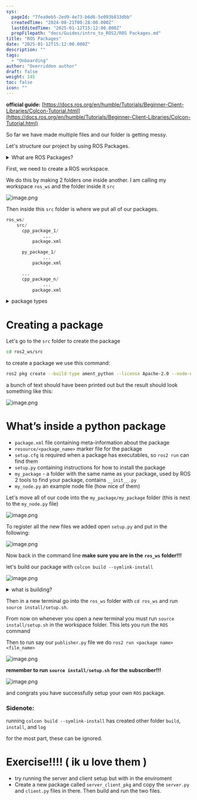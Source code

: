 ```yaml
---
sys:
  pageId: "7fea9eb5-2ed9-4e73-b6d6-5e093b833dbb"
  createdTime: "2024-08-21T00:28:00.000Z"
  lastEditedTime: "2025-01-12T15:12:00.000Z"
  propFilepath: "docs/Guides/intro_to_ROS2/ROS Packages.md"
title: "ROS Packages"
date: "2025-01-12T15:12:00.000Z"
description: ""
tags:
  - "Onboarding"
author: "Overridden author"
draft: false
weight: 145
toc: false
icon: ""
---
```


**official guide:** [https://docs.ros.org/en/humble/Tutorials/Beginner-Client-Libraries/Colcon-Tutorial.html](https://docs.ros.org/en/humble/Tutorials/Beginner-Client-Libraries/Colcon-Tutorial.html)

So far we have made multiple files and our folder is getting messy.

Let's structure our project by using ROS Packages.

<details>

<summary>What are ROS Packages?</summary>

ROS Packages are, as the name implies, packages of code that are highly sharable between ROS developers.

They consist of a folder, `package.xml` file, and source code

```python
      cpp_package_1/
		      ... imagine much code files here ..
          package.xml
```

</details>

First, we need to create a ROS workspace.

We do this by making 2 folders one inside another. I am calling my workspace `ros_ws` and the folder inside it `src`

![image.png](https://prod-files-secure.s3.us-west-2.amazonaws.com/d518164a-d88e-44d1-a4ee-3adb3bd8bce0/70706947-fd18-4537-a67b-e12946812d31/image.png?X-Amz-Algorithm=AWS4-HMAC-SHA256&X-Amz-Content-Sha256=UNSIGNED-PAYLOAD&X-Amz-Credential=ASIAZI2LB466YSZZ4V3J%2F20250604%2Fus-west-2%2Fs3%2Faws4_request&X-Amz-Date=20250604T161130Z&X-Amz-Expires=3600&X-Amz-Security-Token=IQoJb3JpZ2luX2VjEFgaCXVzLXdlc3QtMiJGMEQCIHlgtRFmRx7h%2B%2BRvFENdHdR1cJQuH4QkLPRDcTzIYPyeAiBWbaG%2BTgd4MSx5LUT0SO62pTnaPGbaLBl1hzUOQja1CCr%2FAwgxEAAaDDYzNzQyMzE4MzgwNSIM9aHD%2BJVCGtt8KIUCKtwDhI%2B3nAIPjLYJY4A8iUQdXrHobQhSmVxI%2Bh4cMw42j%2Fkq3ym3k9tHca2X%2FE79NQXyqfV3V7FNuJmqpdhC3fdbstwKmug67oKd9ole0CNdMxjSwgqMKOm35TqTMz2aB02A%2Bx5SgorBbXng1CEr4wmlnwEEfxTAGgLOgwy9DowwaGjXTP0%2Bzeu%2FOVzC1O%2B20ClxbG%2BrbRJVKgkRI4aXfJdQ1qAmIaO5bG5JyPhS60l96GB2UFaMuF%2BVFFXJKXUeY7vGhKAHmNXzg%2FF%2BPBCRafc5Fca%2B82iTnU3Yqj7ofqT%2FuUN6fwMXz8wbLQ1MipqkwqQAc162o%2B0QEDM0DjLVmRjRf63mTvbzYQbbJU%2Bwe%2BnDvq5fuW5n34j0ceMpE3%2BoaR78tFXqJn%2B8TXs2BiX%2BJ3%2BDGBgxqWo8KhY3IUAdAeaeRbeuCRFXColIl9B0UWtdj%2FD4mNuld6TAALwtncMeIqzyEPpylmi27p43mcEds5Q1OBmF%2F%2Fm9mmvAHBysOflIeTrEFm28NWijMsyGiR%2FO6NhM35YW%2B6aYVbRym3%2BCHtB6LwnjN2zRE6ueNWwIGMk8KeNMt6WpWywLkLiwqTZvgvf%2BSagAlooTjuM%2FQQ8QolwIUibh8YvDIROJXOR5zqUwjd6BwgY6pgElGfwXy884Vf8i4T7%2BtE7qIoxv21WTPUVhM0pP%2Fb2LAn8bveCHKcsrjelGve0eIAa8u7yQ0fblkrQCJGjP0gq%2FjtI%2Bu6cp7ZaMv%2BK7E4ccFkOgSCbtt%2Bobk6TUAwl9WVbwlEvfeNJh6KLaQV09vsaJYjBJRWnQ8ATcJi12t0An6pb%2BexxBczPzeHBeGKfqx0wzbdLflbU6dVqnmr8GYD6BGVM2vzxH&X-Amz-Signature=aed0aaf8922eb4f7d04ec70adc00ae72d69a3389dfe6da9984f1205b6c06a817&X-Amz-SignedHeaders=host&x-id=GetObject)

Then inside this `src` folder is where we put all of our packages.

```python
ros_ws/
    src/
      cpp_package_1/
		      ...
          package.xml

      py_package_1/
		      ...
          package.xml

      ...
      cpp_package_n/
		      ...
          package.xml

```

<details>

<summary>package types</summary>

packages can be either `C++` or python.

the intern file structure is different for each but for this guide we will stick to creating python packages

</details>

# Creating a package

Let's go to the `src` folder to create the package

```bash
cd ros2_ws/src
```

to create a package we use this command:

```bash
ros2 pkg create --build-type ament_python --license Apache-2.0 --node-name my_node my_package
```

a bunch of text should have been printed out but the result should look something like this:

![image.png](https://prod-files-secure.s3.us-west-2.amazonaws.com/d518164a-d88e-44d1-a4ee-3adb3bd8bce0/e6cf1e3f-8512-4a3e-b131-079f800bf3e8/image.png?X-Amz-Algorithm=AWS4-HMAC-SHA256&X-Amz-Content-Sha256=UNSIGNED-PAYLOAD&X-Amz-Credential=ASIAZI2LB466YSZZ4V3J%2F20250604%2Fus-west-2%2Fs3%2Faws4_request&X-Amz-Date=20250604T161130Z&X-Amz-Expires=3600&X-Amz-Security-Token=IQoJb3JpZ2luX2VjEFgaCXVzLXdlc3QtMiJGMEQCIHlgtRFmRx7h%2B%2BRvFENdHdR1cJQuH4QkLPRDcTzIYPyeAiBWbaG%2BTgd4MSx5LUT0SO62pTnaPGbaLBl1hzUOQja1CCr%2FAwgxEAAaDDYzNzQyMzE4MzgwNSIM9aHD%2BJVCGtt8KIUCKtwDhI%2B3nAIPjLYJY4A8iUQdXrHobQhSmVxI%2Bh4cMw42j%2Fkq3ym3k9tHca2X%2FE79NQXyqfV3V7FNuJmqpdhC3fdbstwKmug67oKd9ole0CNdMxjSwgqMKOm35TqTMz2aB02A%2Bx5SgorBbXng1CEr4wmlnwEEfxTAGgLOgwy9DowwaGjXTP0%2Bzeu%2FOVzC1O%2B20ClxbG%2BrbRJVKgkRI4aXfJdQ1qAmIaO5bG5JyPhS60l96GB2UFaMuF%2BVFFXJKXUeY7vGhKAHmNXzg%2FF%2BPBCRafc5Fca%2B82iTnU3Yqj7ofqT%2FuUN6fwMXz8wbLQ1MipqkwqQAc162o%2B0QEDM0DjLVmRjRf63mTvbzYQbbJU%2Bwe%2BnDvq5fuW5n34j0ceMpE3%2BoaR78tFXqJn%2B8TXs2BiX%2BJ3%2BDGBgxqWo8KhY3IUAdAeaeRbeuCRFXColIl9B0UWtdj%2FD4mNuld6TAALwtncMeIqzyEPpylmi27p43mcEds5Q1OBmF%2F%2Fm9mmvAHBysOflIeTrEFm28NWijMsyGiR%2FO6NhM35YW%2B6aYVbRym3%2BCHtB6LwnjN2zRE6ueNWwIGMk8KeNMt6WpWywLkLiwqTZvgvf%2BSagAlooTjuM%2FQQ8QolwIUibh8YvDIROJXOR5zqUwjd6BwgY6pgElGfwXy884Vf8i4T7%2BtE7qIoxv21WTPUVhM0pP%2Fb2LAn8bveCHKcsrjelGve0eIAa8u7yQ0fblkrQCJGjP0gq%2FjtI%2Bu6cp7ZaMv%2BK7E4ccFkOgSCbtt%2Bobk6TUAwl9WVbwlEvfeNJh6KLaQV09vsaJYjBJRWnQ8ATcJi12t0An6pb%2BexxBczPzeHBeGKfqx0wzbdLflbU6dVqnmr8GYD6BGVM2vzxH&X-Amz-Signature=aa03ae3a2ea896e1c42fcce692b52f84e55120df64c6c153647fa786ac6148d6&X-Amz-SignedHeaders=host&x-id=GetObject)

# What’s inside a python package

- `package.xml` file containing meta-information about the package
- `resource/<package_name>` marker file for the package
- `setup.cfg` is required when a package has executables, so `ros2 run` can find them
- `setup.py` containing instructions for how to install the package
- `my_package` - a folder with the same name as your package, used by ROS 2 tools to find your package, contains `__init__.py`
- `my_node.py` an example node file (how nice of them)

Let's move all of our code into the `my_package/my_package` folder (this is next to the `my_node.py` file)

![image.png](https://prod-files-secure.s3.us-west-2.amazonaws.com/d518164a-d88e-44d1-a4ee-3adb3bd8bce0/9ce58f11-0da9-4d3e-b86d-506a9685d378/image.png?X-Amz-Algorithm=AWS4-HMAC-SHA256&X-Amz-Content-Sha256=UNSIGNED-PAYLOAD&X-Amz-Credential=ASIAZI2LB466YSZZ4V3J%2F20250604%2Fus-west-2%2Fs3%2Faws4_request&X-Amz-Date=20250604T161130Z&X-Amz-Expires=3600&X-Amz-Security-Token=IQoJb3JpZ2luX2VjEFgaCXVzLXdlc3QtMiJGMEQCIHlgtRFmRx7h%2B%2BRvFENdHdR1cJQuH4QkLPRDcTzIYPyeAiBWbaG%2BTgd4MSx5LUT0SO62pTnaPGbaLBl1hzUOQja1CCr%2FAwgxEAAaDDYzNzQyMzE4MzgwNSIM9aHD%2BJVCGtt8KIUCKtwDhI%2B3nAIPjLYJY4A8iUQdXrHobQhSmVxI%2Bh4cMw42j%2Fkq3ym3k9tHca2X%2FE79NQXyqfV3V7FNuJmqpdhC3fdbstwKmug67oKd9ole0CNdMxjSwgqMKOm35TqTMz2aB02A%2Bx5SgorBbXng1CEr4wmlnwEEfxTAGgLOgwy9DowwaGjXTP0%2Bzeu%2FOVzC1O%2B20ClxbG%2BrbRJVKgkRI4aXfJdQ1qAmIaO5bG5JyPhS60l96GB2UFaMuF%2BVFFXJKXUeY7vGhKAHmNXzg%2FF%2BPBCRafc5Fca%2B82iTnU3Yqj7ofqT%2FuUN6fwMXz8wbLQ1MipqkwqQAc162o%2B0QEDM0DjLVmRjRf63mTvbzYQbbJU%2Bwe%2BnDvq5fuW5n34j0ceMpE3%2BoaR78tFXqJn%2B8TXs2BiX%2BJ3%2BDGBgxqWo8KhY3IUAdAeaeRbeuCRFXColIl9B0UWtdj%2FD4mNuld6TAALwtncMeIqzyEPpylmi27p43mcEds5Q1OBmF%2F%2Fm9mmvAHBysOflIeTrEFm28NWijMsyGiR%2FO6NhM35YW%2B6aYVbRym3%2BCHtB6LwnjN2zRE6ueNWwIGMk8KeNMt6WpWywLkLiwqTZvgvf%2BSagAlooTjuM%2FQQ8QolwIUibh8YvDIROJXOR5zqUwjd6BwgY6pgElGfwXy884Vf8i4T7%2BtE7qIoxv21WTPUVhM0pP%2Fb2LAn8bveCHKcsrjelGve0eIAa8u7yQ0fblkrQCJGjP0gq%2FjtI%2Bu6cp7ZaMv%2BK7E4ccFkOgSCbtt%2Bobk6TUAwl9WVbwlEvfeNJh6KLaQV09vsaJYjBJRWnQ8ATcJi12t0An6pb%2BexxBczPzeHBeGKfqx0wzbdLflbU6dVqnmr8GYD6BGVM2vzxH&X-Amz-Signature=7ba4b181c949838e2c71ada8938314bfd1aff47f8b0df249aca11e8bf30ae096&X-Amz-SignedHeaders=host&x-id=GetObject)

To register all the new files we added open `setup.py` and put in the following:

![image.png](https://prod-files-secure.s3.us-west-2.amazonaws.com/d518164a-d88e-44d1-a4ee-3adb3bd8bce0/1cd7c262-4cae-4496-9d75-c178537d24a2/image.png?X-Amz-Algorithm=AWS4-HMAC-SHA256&X-Amz-Content-Sha256=UNSIGNED-PAYLOAD&X-Amz-Credential=ASIAZI2LB466YSZZ4V3J%2F20250604%2Fus-west-2%2Fs3%2Faws4_request&X-Amz-Date=20250604T161130Z&X-Amz-Expires=3600&X-Amz-Security-Token=IQoJb3JpZ2luX2VjEFgaCXVzLXdlc3QtMiJGMEQCIHlgtRFmRx7h%2B%2BRvFENdHdR1cJQuH4QkLPRDcTzIYPyeAiBWbaG%2BTgd4MSx5LUT0SO62pTnaPGbaLBl1hzUOQja1CCr%2FAwgxEAAaDDYzNzQyMzE4MzgwNSIM9aHD%2BJVCGtt8KIUCKtwDhI%2B3nAIPjLYJY4A8iUQdXrHobQhSmVxI%2Bh4cMw42j%2Fkq3ym3k9tHca2X%2FE79NQXyqfV3V7FNuJmqpdhC3fdbstwKmug67oKd9ole0CNdMxjSwgqMKOm35TqTMz2aB02A%2Bx5SgorBbXng1CEr4wmlnwEEfxTAGgLOgwy9DowwaGjXTP0%2Bzeu%2FOVzC1O%2B20ClxbG%2BrbRJVKgkRI4aXfJdQ1qAmIaO5bG5JyPhS60l96GB2UFaMuF%2BVFFXJKXUeY7vGhKAHmNXzg%2FF%2BPBCRafc5Fca%2B82iTnU3Yqj7ofqT%2FuUN6fwMXz8wbLQ1MipqkwqQAc162o%2B0QEDM0DjLVmRjRf63mTvbzYQbbJU%2Bwe%2BnDvq5fuW5n34j0ceMpE3%2BoaR78tFXqJn%2B8TXs2BiX%2BJ3%2BDGBgxqWo8KhY3IUAdAeaeRbeuCRFXColIl9B0UWtdj%2FD4mNuld6TAALwtncMeIqzyEPpylmi27p43mcEds5Q1OBmF%2F%2Fm9mmvAHBysOflIeTrEFm28NWijMsyGiR%2FO6NhM35YW%2B6aYVbRym3%2BCHtB6LwnjN2zRE6ueNWwIGMk8KeNMt6WpWywLkLiwqTZvgvf%2BSagAlooTjuM%2FQQ8QolwIUibh8YvDIROJXOR5zqUwjd6BwgY6pgElGfwXy884Vf8i4T7%2BtE7qIoxv21WTPUVhM0pP%2Fb2LAn8bveCHKcsrjelGve0eIAa8u7yQ0fblkrQCJGjP0gq%2FjtI%2Bu6cp7ZaMv%2BK7E4ccFkOgSCbtt%2Bobk6TUAwl9WVbwlEvfeNJh6KLaQV09vsaJYjBJRWnQ8ATcJi12t0An6pb%2BexxBczPzeHBeGKfqx0wzbdLflbU6dVqnmr8GYD6BGVM2vzxH&X-Amz-Signature=b998eb4f132a818b12627298425df4e3189851d121db21a8729f283896d1e9b3&X-Amz-SignedHeaders=host&x-id=GetObject)

Now back in the command line **make sure you are in the** **`ros_ws`** **folder!!!**

let's build our package with `colcon build --symlink-install`

![image.png](https://prod-files-secure.s3.us-west-2.amazonaws.com/d518164a-d88e-44d1-a4ee-3adb3bd8bce0/2f2a0d27-b173-48fd-b189-5f5c0ce65619/image.png?X-Amz-Algorithm=AWS4-HMAC-SHA256&X-Amz-Content-Sha256=UNSIGNED-PAYLOAD&X-Amz-Credential=ASIAZI2LB466YSZZ4V3J%2F20250604%2Fus-west-2%2Fs3%2Faws4_request&X-Amz-Date=20250604T161130Z&X-Amz-Expires=3600&X-Amz-Security-Token=IQoJb3JpZ2luX2VjEFgaCXVzLXdlc3QtMiJGMEQCIHlgtRFmRx7h%2B%2BRvFENdHdR1cJQuH4QkLPRDcTzIYPyeAiBWbaG%2BTgd4MSx5LUT0SO62pTnaPGbaLBl1hzUOQja1CCr%2FAwgxEAAaDDYzNzQyMzE4MzgwNSIM9aHD%2BJVCGtt8KIUCKtwDhI%2B3nAIPjLYJY4A8iUQdXrHobQhSmVxI%2Bh4cMw42j%2Fkq3ym3k9tHca2X%2FE79NQXyqfV3V7FNuJmqpdhC3fdbstwKmug67oKd9ole0CNdMxjSwgqMKOm35TqTMz2aB02A%2Bx5SgorBbXng1CEr4wmlnwEEfxTAGgLOgwy9DowwaGjXTP0%2Bzeu%2FOVzC1O%2B20ClxbG%2BrbRJVKgkRI4aXfJdQ1qAmIaO5bG5JyPhS60l96GB2UFaMuF%2BVFFXJKXUeY7vGhKAHmNXzg%2FF%2BPBCRafc5Fca%2B82iTnU3Yqj7ofqT%2FuUN6fwMXz8wbLQ1MipqkwqQAc162o%2B0QEDM0DjLVmRjRf63mTvbzYQbbJU%2Bwe%2BnDvq5fuW5n34j0ceMpE3%2BoaR78tFXqJn%2B8TXs2BiX%2BJ3%2BDGBgxqWo8KhY3IUAdAeaeRbeuCRFXColIl9B0UWtdj%2FD4mNuld6TAALwtncMeIqzyEPpylmi27p43mcEds5Q1OBmF%2F%2Fm9mmvAHBysOflIeTrEFm28NWijMsyGiR%2FO6NhM35YW%2B6aYVbRym3%2BCHtB6LwnjN2zRE6ueNWwIGMk8KeNMt6WpWywLkLiwqTZvgvf%2BSagAlooTjuM%2FQQ8QolwIUibh8YvDIROJXOR5zqUwjd6BwgY6pgElGfwXy884Vf8i4T7%2BtE7qIoxv21WTPUVhM0pP%2Fb2LAn8bveCHKcsrjelGve0eIAa8u7yQ0fblkrQCJGjP0gq%2FjtI%2Bu6cp7ZaMv%2BK7E4ccFkOgSCbtt%2Bobk6TUAwl9WVbwlEvfeNJh6KLaQV09vsaJYjBJRWnQ8ATcJi12t0An6pb%2BexxBczPzeHBeGKfqx0wzbdLflbU6dVqnmr8GYD6BGVM2vzxH&X-Amz-Signature=96a2a88ef0d4a5a9d948615033e018e1c488cdc9cb7c079167f747faab565d2a&X-Amz-SignedHeaders=host&x-id=GetObject)

<details>

<summary>what is building?</summary>

if you are a CS major at Rose-Hulman you will learn the answer to this in CSSE132

but TLDR; is it combines all the code files into one program that can be run easily 

</details>

Then in a new terminal go into the `ros_ws` folder with `cd ros_ws` and run `source install/setup.sh`. 

From now on whenever you open a new terminal you must run `source install/setup.sh` in the workspace folder. This lets you run the `ROS` command

Then to run say our `publisher.py` file we do `ros2 run <package name> <file_name>`

![image.png](https://prod-files-secure.s3.us-west-2.amazonaws.com/d518164a-d88e-44d1-a4ee-3adb3bd8bce0/4f4b1219-3a44-4632-aa0a-ce3471699f59/image.png?X-Amz-Algorithm=AWS4-HMAC-SHA256&X-Amz-Content-Sha256=UNSIGNED-PAYLOAD&X-Amz-Credential=ASIAZI2LB466YSZZ4V3J%2F20250604%2Fus-west-2%2Fs3%2Faws4_request&X-Amz-Date=20250604T161130Z&X-Amz-Expires=3600&X-Amz-Security-Token=IQoJb3JpZ2luX2VjEFgaCXVzLXdlc3QtMiJGMEQCIHlgtRFmRx7h%2B%2BRvFENdHdR1cJQuH4QkLPRDcTzIYPyeAiBWbaG%2BTgd4MSx5LUT0SO62pTnaPGbaLBl1hzUOQja1CCr%2FAwgxEAAaDDYzNzQyMzE4MzgwNSIM9aHD%2BJVCGtt8KIUCKtwDhI%2B3nAIPjLYJY4A8iUQdXrHobQhSmVxI%2Bh4cMw42j%2Fkq3ym3k9tHca2X%2FE79NQXyqfV3V7FNuJmqpdhC3fdbstwKmug67oKd9ole0CNdMxjSwgqMKOm35TqTMz2aB02A%2Bx5SgorBbXng1CEr4wmlnwEEfxTAGgLOgwy9DowwaGjXTP0%2Bzeu%2FOVzC1O%2B20ClxbG%2BrbRJVKgkRI4aXfJdQ1qAmIaO5bG5JyPhS60l96GB2UFaMuF%2BVFFXJKXUeY7vGhKAHmNXzg%2FF%2BPBCRafc5Fca%2B82iTnU3Yqj7ofqT%2FuUN6fwMXz8wbLQ1MipqkwqQAc162o%2B0QEDM0DjLVmRjRf63mTvbzYQbbJU%2Bwe%2BnDvq5fuW5n34j0ceMpE3%2BoaR78tFXqJn%2B8TXs2BiX%2BJ3%2BDGBgxqWo8KhY3IUAdAeaeRbeuCRFXColIl9B0UWtdj%2FD4mNuld6TAALwtncMeIqzyEPpylmi27p43mcEds5Q1OBmF%2F%2Fm9mmvAHBysOflIeTrEFm28NWijMsyGiR%2FO6NhM35YW%2B6aYVbRym3%2BCHtB6LwnjN2zRE6ueNWwIGMk8KeNMt6WpWywLkLiwqTZvgvf%2BSagAlooTjuM%2FQQ8QolwIUibh8YvDIROJXOR5zqUwjd6BwgY6pgElGfwXy884Vf8i4T7%2BtE7qIoxv21WTPUVhM0pP%2Fb2LAn8bveCHKcsrjelGve0eIAa8u7yQ0fblkrQCJGjP0gq%2FjtI%2Bu6cp7ZaMv%2BK7E4ccFkOgSCbtt%2Bobk6TUAwl9WVbwlEvfeNJh6KLaQV09vsaJYjBJRWnQ8ATcJi12t0An6pb%2BexxBczPzeHBeGKfqx0wzbdLflbU6dVqnmr8GYD6BGVM2vzxH&X-Amz-Signature=824d6d6b9c017f21bf3a8903613c1d7fa07b2a6d248ffbfb521dd10dfa0516ce&X-Amz-SignedHeaders=host&x-id=GetObject)

**remember to run** **`source install/setup.sh`** **for the subscriber!!!**

![image.png](https://prod-files-secure.s3.us-west-2.amazonaws.com/d518164a-d88e-44d1-a4ee-3adb3bd8bce0/02121119-dad4-49ec-8356-c956108b4243/image.png?X-Amz-Algorithm=AWS4-HMAC-SHA256&X-Amz-Content-Sha256=UNSIGNED-PAYLOAD&X-Amz-Credential=ASIAZI2LB466YSZZ4V3J%2F20250604%2Fus-west-2%2Fs3%2Faws4_request&X-Amz-Date=20250604T161130Z&X-Amz-Expires=3600&X-Amz-Security-Token=IQoJb3JpZ2luX2VjEFgaCXVzLXdlc3QtMiJGMEQCIHlgtRFmRx7h%2B%2BRvFENdHdR1cJQuH4QkLPRDcTzIYPyeAiBWbaG%2BTgd4MSx5LUT0SO62pTnaPGbaLBl1hzUOQja1CCr%2FAwgxEAAaDDYzNzQyMzE4MzgwNSIM9aHD%2BJVCGtt8KIUCKtwDhI%2B3nAIPjLYJY4A8iUQdXrHobQhSmVxI%2Bh4cMw42j%2Fkq3ym3k9tHca2X%2FE79NQXyqfV3V7FNuJmqpdhC3fdbstwKmug67oKd9ole0CNdMxjSwgqMKOm35TqTMz2aB02A%2Bx5SgorBbXng1CEr4wmlnwEEfxTAGgLOgwy9DowwaGjXTP0%2Bzeu%2FOVzC1O%2B20ClxbG%2BrbRJVKgkRI4aXfJdQ1qAmIaO5bG5JyPhS60l96GB2UFaMuF%2BVFFXJKXUeY7vGhKAHmNXzg%2FF%2BPBCRafc5Fca%2B82iTnU3Yqj7ofqT%2FuUN6fwMXz8wbLQ1MipqkwqQAc162o%2B0QEDM0DjLVmRjRf63mTvbzYQbbJU%2Bwe%2BnDvq5fuW5n34j0ceMpE3%2BoaR78tFXqJn%2B8TXs2BiX%2BJ3%2BDGBgxqWo8KhY3IUAdAeaeRbeuCRFXColIl9B0UWtdj%2FD4mNuld6TAALwtncMeIqzyEPpylmi27p43mcEds5Q1OBmF%2F%2Fm9mmvAHBysOflIeTrEFm28NWijMsyGiR%2FO6NhM35YW%2B6aYVbRym3%2BCHtB6LwnjN2zRE6ueNWwIGMk8KeNMt6WpWywLkLiwqTZvgvf%2BSagAlooTjuM%2FQQ8QolwIUibh8YvDIROJXOR5zqUwjd6BwgY6pgElGfwXy884Vf8i4T7%2BtE7qIoxv21WTPUVhM0pP%2Fb2LAn8bveCHKcsrjelGve0eIAa8u7yQ0fblkrQCJGjP0gq%2FjtI%2Bu6cp7ZaMv%2BK7E4ccFkOgSCbtt%2Bobk6TUAwl9WVbwlEvfeNJh6KLaQV09vsaJYjBJRWnQ8ATcJi12t0An6pb%2BexxBczPzeHBeGKfqx0wzbdLflbU6dVqnmr8GYD6BGVM2vzxH&X-Amz-Signature=04823ddb3a5fe9b5b3372a58da24bdf77f0aa4e5dd1f03d02d0edf51d4c5897b&X-Amz-SignedHeaders=host&x-id=GetObject)

and congrats you have successfully setup your own `ROS` package.

### Sidenote:

running `colcon build --symlink-install` has created other folder `build`, `install`, and `log`

for the most part, these can be ignored.

# Exercise!!!! ( ik u love them )

- try running the server and client setup but with in the enviroment
- Create a new package called `server_client_pkg` and copy the `server.py` and `client.py` files in there. Then build and run the two files.
